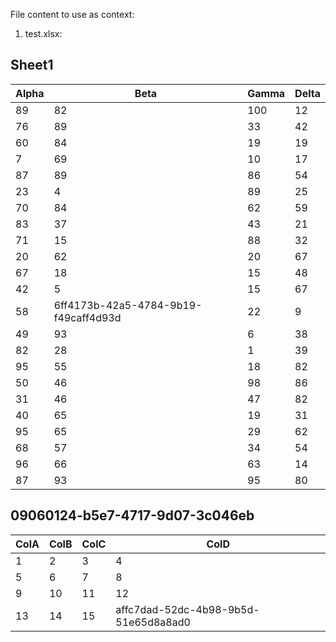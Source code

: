 File content to use as context:

1. test.xlsx:

## Sheet1
| Alpha | Beta | Gamma | Delta |
| --- | --- | --- | --- |
| 89 | 82 | 100 | 12 |
| 76 | 89 | 33 | 42 |
| 60 | 84 | 19 | 19 |
| 7 | 69 | 10 | 17 |
| 87 | 89 | 86 | 54 |
| 23 | 4 | 89 | 25 |
| 70 | 84 | 62 | 59 |
| 83 | 37 | 43 | 21 |
| 71 | 15 | 88 | 32 |
| 20 | 62 | 20 | 67 |
| 67 | 18 | 15 | 48 |
| 42 | 5 | 15 | 67 |
| 58 | 6ff4173b-42a5-4784-9b19-f49caff4d93d | 22 | 9 |
| 49 | 93 | 6 | 38 |
| 82 | 28 | 1 | 39 |
| 95 | 55 | 18 | 82 |
| 50 | 46 | 98 | 86 |
| 31 | 46 | 47 | 82 |
| 40 | 65 | 19 | 31 |
| 95 | 65 | 29 | 62 |
| 68 | 57 | 34 | 54 |
| 96 | 66 | 63 | 14 |
| 87 | 93 | 95 | 80 |

## 09060124-b5e7-4717-9d07-3c046eb
| ColA | ColB | ColC | ColD |
| --- | --- | --- | --- |
| 1 | 2 | 3 | 4 |
| 5 | 6 | 7 | 8 |
| 9 | 10 | 11 | 12 |
| 13 | 14 | 15 | affc7dad-52dc-4b98-9b5d-51e65d8a8ad0 |

